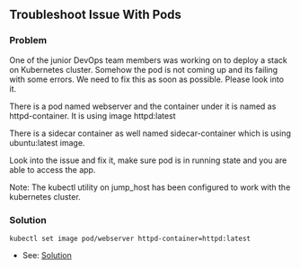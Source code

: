 ## Troubleshoot Issue With Pods

### Problem

One of the junior DevOps team members was working on to deploy a stack on Kubernetes cluster. Somehow the pod is not
coming up and its failing with some errors. We need to fix this as soon as possible. Please look into it.

There is a pod named webserver and the container under it is named as httpd-container. It is using image httpd:latest

There is a sidecar container as well named sidecar-container which is using ubuntu:latest image.

Look into the issue and fix it, make sure pod is in running state and you are able to access the app.

Note: The kubectl utility on jump_host has been configured to work with the kubernetes cluster.

### Solution

```shell
kubectl set image pod/webserver httpd-container=httpd:latest

```

- See: [Solution](./solution.yaml)
